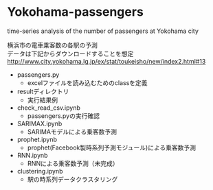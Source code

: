 # Yokohama-passengers
time-series analysis of the number of passengers at Yokohama city

横浜市の電車乗客数の各駅の予測  
データは下記からダウンロードすることを想定  
http://www.city.yokohama.lg.jp/ex/stat/toukeisho/new/index2.html#13

* passengers.py	
  * excelファイルを読み込むためのclassを定義
* resultディレクトリ
  * 実行結果例
* check_read_csv.ipynb
  * passengers.pyの実行確認
* SARIMAX.ipynb
  * SARIMAモデルによる乗客数予測
* prophet.ipynb
  * prophet(Facebook製時系列予測モジュール)による乗客数予測
* RNN.ipynb
  * RNNによる乗客数予測（未完成）
* clustering.ipynb
  * 駅の時系列データクラスタリング
